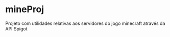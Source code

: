 # mineProj

Projeto com utilidades relativas aos servidores do jogo minecraft através da API Spigot
